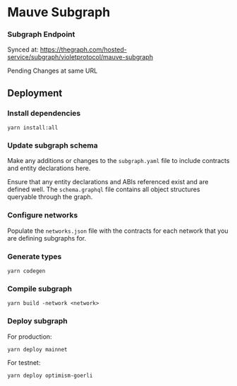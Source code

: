 # Mauve Subgraph

### Subgraph Endpoint

Synced at: https://thegraph.com/hosted-service/subgraph/violetprotocol/mauve-subgraph

Pending Changes at same URL

## Deployment

### Install dependencies

```
yarn install:all
```

### Update subgraph schema

Make any additions or changes to the `subgraph.yaml` file to include contracts and entity declarations here.

Ensure that any entity declarations and ABIs referenced exist and are defined well. The `schema.graphql` file contains all object structures queryable through the graph.

### Configure networks

Populate the `networks.json` file with the contracts for each network that you are defining subgraphs for.

### Generate types

```
yarn codegen
```

### Compile subgraph

```
yarn build -network <network>
```

### Deploy subgraph

For production:

```
yarn deploy mainnet
```

For testnet:

```
yarn deploy optimism-goerli
```
